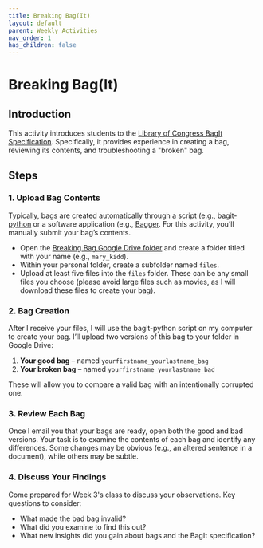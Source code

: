 ```yaml
---
title: Breaking Bag(It)
layout: default
parent: Weekly Activities
nav_order: 1
has_children: false
---
```


# Breaking Bag(It)

## Introduction
This activity introduces students to the [Library of Congress BagIt Specification](https://datatracker.ietf.org/doc/html/rfc8493). Specifically, it provides experience in creating a bag, reviewing its contents, and troubleshooting a "broken" bag.

## Steps

### 1. Upload Bag Contents

Typically, bags are created automatically through a script (e.g., [bagit-python](https://github.com/LibraryOfCongress/bagit-python) or a software application (e.g., [Bagger](https://github.com/LibraryOfCongress/bagger). For this activity, you’ll manually submit your bag’s contents.

- Open the [Breaking Bag Google Drive folder](https://drive.google.com/drive/folders/1U1Va5o9ksyrg5yBtqL8RAOe5Y8OttCwX?usp=sharing) and create a folder titled with your name (e.g., `mary_kidd`).
- Within your personal folder, create a subfolder named `files`.
- Upload at least five files into the `files` folder. These can be any small files you choose (please avoid large files such as movies, as I will download these files to create your bag).

### 2. Bag Creation

After I receive your files, I will use the bagit-python script on my computer to create your bag. I’ll upload two versions of this bag to your folder in Google Drive:

1. **Your good bag** – named `yourfirstname_yourlastname_bag`
2. **Your broken bag** – named `yourfirstname_yourlastname_bad`

These will allow you to compare a valid bag with an intentionally corrupted one.

### 3. Review Each Bag

Once I email you that your bags are ready, open both the good and bad versions. Your task is to examine the contents of each bag and identify any differences. Some changes may be obvious (e.g., an altered sentence in a document), while others may be subtle.

### 4. Discuss Your Findings

Come prepared for Week 3's class to discuss your observations. Key questions to consider:
- What made the bad bag invalid?
- What did you examine to find this out?
- What new insights did you gain about bags and the BagIt specification?
